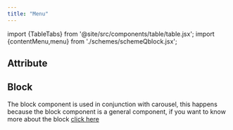 ```yaml
---
title: "Menu"
---
```


import {TableTabs} from '@site/src/components/table/table.jsx';
import {contentMenu,menu} from './schemes/schemeQblock.jsx';


<TableTabs tabsContent={contentMenu} />


## Attribute
<TableTabs tabsContent={menu} />

## Block
The block component is used in conjunction with carousel, this happens because the block component is a general component, if you want to know more about the block [click here](./block)